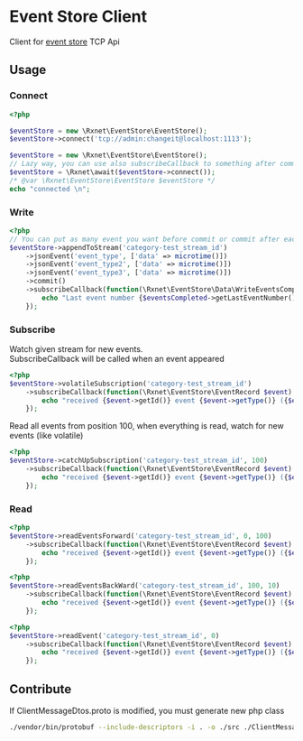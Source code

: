 Event Store Client
==================

Client for [event store](https://geteventstore.com/) TCP Api


## Usage
### Connect
```php
<?php

$eventStore = new \Rxnet\EventStore\EventStore();
$eventStore->connect('tcp://admin:changeit@localhost:1113');

$eventStore = new \Rxnet\EventStore\EventStore();
// Lazy way, you can use also subscribeCallback to something after commit
$eventStore = \Rxnet\await($eventStore->connect());
/* @var \Rxnet\EventStore\EventStore $eventStore */
echo "connected \n";
```

### Write
```php
<?php
// You can put as many event you want before commit or commit after each
$eventStore->appendToStream('category-test_stream_id')
    ->jsonEvent('event_type', ['data' => microtime()])
    ->jsonEvent('event_type2', ['data' => microtime()])
    ->jsonEvent('event_type3', ['data' => microtime()])
    ->commit()
    ->subscribeCallback(function(\Rxnet\EventStore\Data\WriteEventsCompleted $eventsCompleted) {
        echo "Last event number {$eventsCompleted->getLastEventNumber()} on commit position {$eventsCompleted->getCommitPosition()} ".memory_get_usage()." \n";
    });
```
### Subscribe
Watch given stream for new events.  
SubscribeCallback will be called when an event appeared

```php
<?php
$eventStore->volatileSubscription('category-test_stream_id')
    ->subscribeCallback(function(\Rxnet\EventStore\EventRecord $event) {
        echo "received {$event->getId()} event {$event->getType()} ({$event->getNumber()}) with id {$event->getId()} on {$event->getStreamId()} \n";
    });
```

Read all events from position 100, when everything is read, watch for new events (like volatile)
```php
<?php
$eventStore->catchUpSubscription('category-test_stream_id', 100)
    ->subscribeCallback(function(\Rxnet\EventStore\EventRecord $event) {
        echo "received {$event->getId()} event {$event->getType()} ({$event->getNumber()}) with id {$event->getId()} on {$event->getStreamId()} \n";
    });
```
### Read
```php
<?php
$eventStore->readEventsForward('category-test_stream_id', 0, 100)
    ->subscribeCallback(function(\Rxnet\EventStore\EventRecord $event) {
        echo "received {$event->getId()} event {$event->getType()} ({$event->getNumber()}) with id {$event->getId()} on {$event->getStreamId()} \n";
    });
```
```php
<?php
$eventStore->readEventsBackWard('category-test_stream_id', 100, 10)
    ->subscribeCallback(function(\Rxnet\EventStore\EventRecord $event) {
        echo "received {$event->getId()} event {$event->getType()} ({$event->getNumber()}) with id {$event->getId()} on {$event->getStreamId()} \n";
    });
```
```php
<?php
$eventStore->readEvent('category-test_stream_id', 0)
    ->subscribeCallback(function(\Rxnet\EventStore\EventRecord $event) {
        echo "received {$event->getId()} event {$event->getType()} ({$event->getNumber()}) with id {$event->getId()} on {$event->getStreamId()} \n";
    });
```


## Contribute

If ClientMessageDtos.proto is modified, you must generate new php class
```bash
./vendor/bin/protobuf --include-descriptors -i . -o ./src ./ClientMessageDtos.proto
```
